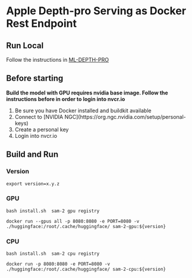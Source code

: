 # Apple Depth-pro Serving as Docker Rest Endpoint

## Run Local
Follow the instructions in [ML-DEPTH-PRO](https://github.com/apple/ml-depth-pro/tree/main)

## Before starting
<b>Build the model with GPU requires nvidia base image. Follow the instructions before in order to login into nvcr.io</b> 

<ol>
<li>Be sure you have Docker installed and buildkit available</li> 
<li>Connect to [NVIDIA NGC](https://org.ngc.nvidia.com/setup/personal-keys)</li>
<li>Create a personal key</li>
<li>Login into nvcr.io</li>
</ol>

## Build and Run
### Version
```shell
export version=x.y.z
```
### GPU
```shell
bash install.sh  sam-2 gpu registry
```

```shell
docker run --gpus all -p 8080:8080 -e PORT=8080 -v ./huggingface:/root/.cache/huggingface/ sam-2-gpu:${version}
```

### CPU
```shell
bash install.sh  sam-2 cpu registry
```
```shell
docker run -p 8080:8080 -e PORT=8080 -v ./huggingface:/root/.cache/huggingface/ sam-2-cpu:${version}
```
